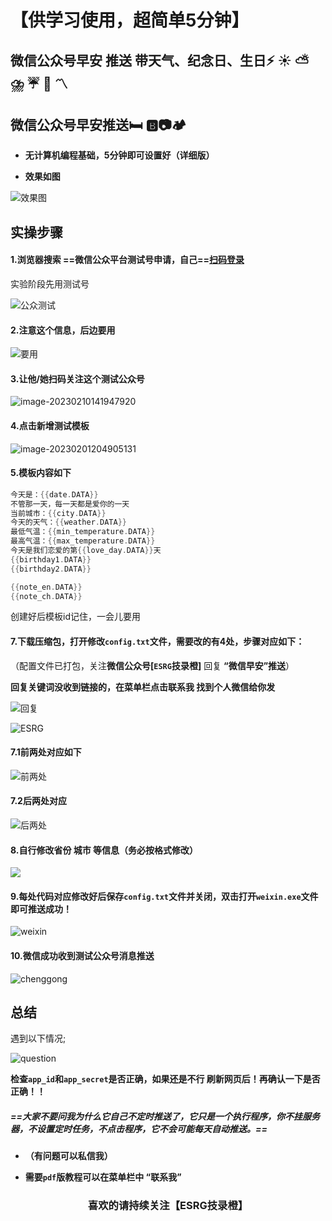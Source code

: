 # 【供学习使用，超简单5分钟】

## 微信公众号早安   推送 带天气、纪念日、生日:zap:   :sunny:  :partly_sunny:  :cloud_with_lightning_and_rain:  :umbrella:    :birthday:     :part_alternation_mark:





## 微信公众号早安推送:bed: :b::camera::camping:

* **无计算机编程基础，5分钟即可设置好（详细版）**

* **效果如图**

![效果图](https://raw.githubusercontent.com/aqyi/picture-file/main/202302101411685.png)

## 实操步骤



#### 1.浏览器搜索 ==微信公众平台测试号申请，自己==[扫码登录](https://mp.weixin.qq.com/debug/cgi-bin/sandbox?t=sandbox/login)

实验阶段先用测试号

![公众测试](https://raw.githubusercontent.com/aqyi/picture-file/main/202302101412491.png)

#### 2.注意这个信息，后边要用

![要用](https://raw.githubusercontent.com/aqyi/picture-file/main/202302101418177.png)



#### 3.让他/她扫码关注这个测试公众号

![image-20230210141947920](https://raw.githubusercontent.com/aqyi/picture-file/main/202302101419455.png)

#### 4.点击新增测试模板

![image-20230201204905131](https://raw.githubusercontent.com/aqyi/picture-file/main/202302101420008.png)

#### 5.模板内容如下

```c
今天是：{{date.DATA}} 
不管那一天，每一天都是爱你的一天
当前城市：{{city.DATA}} 
今天的天气：{{weather.DATA}} 
最低气温：{{min_temperature.DATA}} 
最高气温：{{max_temperature.DATA}} 
今天是我们恋爱的第{{love_day.DATA}}天 
{{birthday1.DATA}}
{{birthday2.DATA}} 

{{note_en.DATA}} 
{{note_ch.DATA}} 

```

创建好后模板id记住，一会儿要用



#### 7.下载压缩包，打开修改`config.txt`文件，需要改的有4处，步骤对应如下：

（配置文件已打包，关注**微信公众号[`ESRG`技录橙]** 回复 **“微信早安”推送**）

**回复关键词没收到链接的，在菜单栏点击联系我 找到个人微信给你发**

![回复](https://raw.githubusercontent.com/aqyi/picture-file/main/202302101417696.png)

![ESRG](https://raw.githubusercontent.com/aqyi/picture-file/main/202302101420161.png)

#### 7.1前两处对应如下

![前两处](https://raw.githubusercontent.com/aqyi/picture-file/main/202302101416050.png)



#### 7.2后两处对应

![后两处](https://raw.githubusercontent.com/aqyi/picture-file/main/202302101415048.png)



#### 8.自行修改省份 城市 等信息（务必按格式修改）

![](https://raw.githubusercontent.com/aqyi/picture-file/main/202302101427738.png)



#### 9.每处代码对应修改好后保存`config.txt`文件并关闭，双击打开`weixin.exe`文件即可推送成功！

![weixin](https://raw.githubusercontent.com/aqyi/picture-file/main/202302101421653.png)



#### 10.微信成功收到测试公众号消息推送

![chenggong](https://raw.githubusercontent.com/aqyi/picture-file/main/202302101421226.png)



## 总结

遇到以下情况;

![question](https://raw.githubusercontent.com/aqyi/picture-file/main/202302101422117.png)

**检查`app_id`和`app_secret`是否正确，如果还是不行 刷新网页后！再确认一下是否正确！！**



##### ==大家不要问我为什么它自己不定时推送了，它只是一个执行程序，你不挂服务器，不设置定时任务，不点击程序，它不会可能每天自动推送。==

* **（有问题可以私信我）**

* **需要`pdf`版教程可以在菜单栏中 “联系我”**

<h3 align="center">喜欢的请持续关注【ESRG技录橙】</h3>

